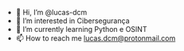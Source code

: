 - 👋 Hi, I’m @lucas-dcm
- 👀 I’m interested in Cibersegurança
- 🌱 I’m currently learning Python e OSINT
- 📫 How to reach me lucas.dcm@protonmail.com

<!---
lucas-dcm/lucas-dcm is a ✨ special ✨ repository because its `README.md` (this file) appears on your GitHub profile.
You can click the Preview link to take a look at your changes.
--->
